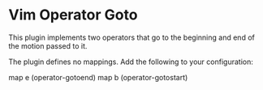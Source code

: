 # Vim Operator Goto

This plugin implements two operators that go to the beginning and end of the
motion passed to it.

The plugin defines no mappings. Add the following to your
configuration:

map <leader>e <plug>(operator-gotoend)
map <leader>b <plug>(operator-gotostart)
